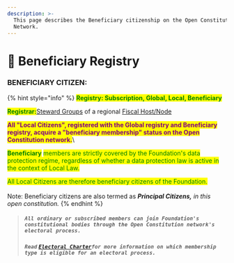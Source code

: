 ```yaml
---
description: >-
  This page describes the Beneficiary citizenship on the Open Constitution
  Network.
---
```


# 🙅 Beneficiary Registry

### BENEFICIARY CITIZEN:

{% hint style="info" %}
<mark style="color:green;">**Registry:  Subscription, Global, Local, Beneficiary**</mark>

<mark style="color:green;">**Registrar:**</mark>[Steward Groups](../steward-group.md) of a regional [Fiscal Host/Node](broken-reference)

<mark style="color:purple;">**All "Local Citizens", registered with the Global registry and Beneficiary registry, acquire a "beneficiary membership" status on the Open Constitution network.**</mark>\


<mark style="color:green;">**Beneficiary**</mark> <mark style="color:green;"></mark><mark style="color:green;">members are strictly covered by the Foundation's data protection regime, regardless of whether a data protection law is active in the context of Local Law.</mark>

<mark style="color:green;">All Local Citizens are therefore beneficiary citizens of the Foundation.</mark> \
\
Note: Beneficiary citizens are also termed as _**Principal Citizens,** in this open constitution._
{% endhint %}

> #### _**`All ordinary or subscribed members can join Foundation's constitutional bodies through the Open Constitution network's electoral process.`**_&#x20;
>
> ####
>
> #### _**`Read`**_ [_**`Electoral Charter`**_](../../charters/electoral-charter.md)_**`for more information on which membership type is eligible for an electoral process.`**_

###
